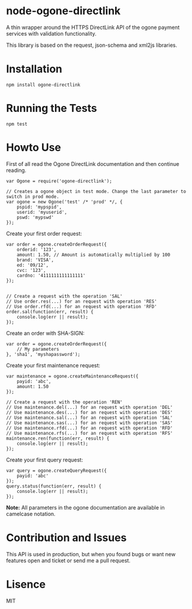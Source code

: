 node-ogone-directlink
=====================

A thin wrapper around the HTTPS DirectLink API of the ogone payment services with validation functionality.

This library is based on the request, json-schema and xml2js libraries.

Installation
============

```
npm install ogone-directlink
```

Running the Tests
=================

```
npm test
```

Howto Use
=========

First of all read the Ogone DirectLink documentation and then continue reading.

```
var Ogone = require('ogone-directlink');

// Creates a ogone object in test mode. Change the last parameter to switch in prod mode.
var ogone = new Ogone('test' /* 'prod' */, {
	pspid: 'mypspid', 
	userid: 'myuserid', 
	pswd: 'mypswd'
});
```

Create your first order request:

```
var order = ogone.createOrderRequest({
	orderid: '123',
	amount: 1.50, // Amount is automatically multiplied by 100
	brand: 'VISA',
	ed: '09/12',
	cvc: '123',
	cardno: '4111111111111111'
});


// Create a request with the operation 'SAL'
// Use order.res(...) for an request with operation 'RES'
// Use order.rfd(...) for an request with operation 'RFD'
order.sal(function(err, result) {
    console.log(err || result);
});
```

Create an order with SHA-SIGN:

```
var order = ogone.createOrderRequest({
	// My parameters
}, 'sha1', 'myshapassword');
```

Create your first maintenance request:

```
var maintenance = ogone.createMaintenanceRequest({
	payid: 'abc',
	amount: 1.50
});

// Create a request with the operation 'REN'
// Use maintenance.del(...) for an request with operation 'DEL'
// Use maintenance.des(...) for an request with operation 'DES'
// Use maintenance.sal(...) for an request with operation 'SAL'
// Use maintenance.sas(...) for an request with operation 'SAS'
// Use maintenance.rfd(...) for an request with operation 'RFD'
// Use maintenance.rfs(...) for an request with operation 'RFS'
maintenance.ren(function(err, result) {
    console.log(err || result);
});
```

Create your first query request:

```
var query = ogone.createQueryRequest({
	payid: 'abc'
});
query.status(function(err, result) {
    console.log(err || result);
});
```

**Note:** All parameters in the ogone documentation are available in camelcase notation.

Contribution and Issues
=======================

This API is used in production, but when you found bugs or want new features open and ticket or send me a pull request.

Lisence
=======

MIT
